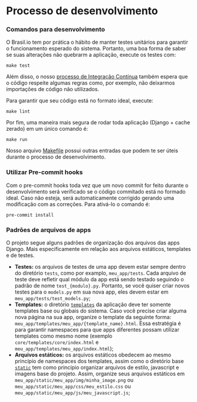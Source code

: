 # Processo de desenvolvimento

### Comandos para desenvolvimento

O Brasil.io tem por prática o hábito de manter testes unitários para garantir o funcionamento esperado do sistema. Portanto, uma boa forma de saber se suas alterações não quebrarm a aplicação, execute os testes com:

```
make test
```

Além disso, o nosso [processo de Integração Contínua](https://github.com/turicas/brasil.io/blob/develop/.github/workflows/django.yml) também espera que o código respeite algumas regras como, por exemplo, não deixarmos importações de código não utilizados.

Para garantir que seu código está no formato ideal, execute:

```
make lint
```

Por fim, uma maneira mais segura de rodar toda aplicação (Django + cache zerado) em um único comando é:

```
make run
```

Nosso arquivo [Makefile](https://github.com/turicas/brasil.io/blob/develop/Makefile) possui outras entradas que podem te ser úteis durante o processo de desenvolvimento.

### Utilizar Pre-commit hooks
Com o pre-commit hooks toda vez que um novo commit for feito durante o desenvolvimento será verificado se o código commitado está no formado ideal. Caso não esteja, será automaticamente corrigido gerando uma modificação com as correções. Para ativá-lo o comando é:

```
pre-commit install
```

### Padrões de arquivos de apps

O projeto segue alguns padrões de organização dos arquivos das apps Django. Mais especificamente em relação aos arquivos estáticos, templates e de testes.

- **Testes:** os arquivos de testes de uma app devem estar sempre dentro do diretório `tests`, como por examplo, `meu_app/tests`. Cada arquivo de teste deve refletir qual módulo da app está sendo testado seguindo o padrão de nome `test_{modulo}.py`. Portanto, se você quiser criar novos testes para o `models.py` em sua nova app, eles devem estar em `meu_app/tests/test_models.py`;
- **Templates:** o diretório [`templates`](https://github.com/turicas/brasil.io/tree/develop/templates) da aplicação deve ter somente templates base ou globais do sistema. Caso você precise criar alguma nova página na sua app, organize o template da seguinte forma: `meu_app/templates/meu_app/{template_name}.html`. Essa estratégia é para garantir namespaces para que apps diferentes possam utilizar templates como mesmo nome (exemplo `core/templates/core/index.html` e `meu_app/templates/meu_app/index.html`);
- **Arquivos estáticos:** os arquivos estáticos obedecem ao mesmo princípio de namespaces dos templates, assim como o diretório base [`static`](https://github.com/turicas/brasil.io/tree/develop/static) tem como princípio organizar arquivos de estilo, javascript e imagens base do projeto. Assim, organize seus arquivos estáticos em `meu_app/static/meu_app/img/minha_image.png` ou `meu_app/static/meu_app/css/meu_estilo.css` ou `meu_app/static/meu_app/js/meu_javascript.js`;
